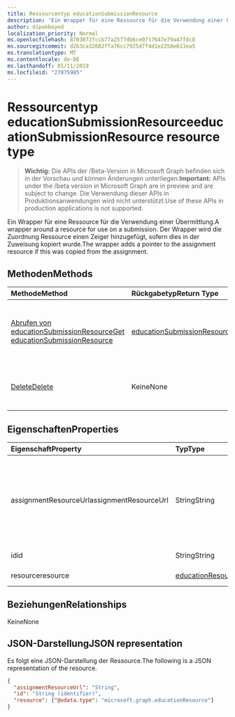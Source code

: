 ```yaml
---
title: Ressourcentyp educationSubmissionResource
description: 'Ein Wrapper für eine Ressource für die Verwendung einer Übermittlung. Der Wrapper wird die Zuordnung Ressource einen Zeiger hinzugefügt, sofern dies in der Zuweisung kopiert wurde.  '
author: dipakboyed
localization_priority: Normal
ms.openlocfilehash: 8703072fccb77a2577db6ce0717647e79a47fdc8
ms.sourcegitcommit: d2b3ca32602ffa76cc7925d7f4d1e2258e611ea5
ms.translationtype: MT
ms.contentlocale: de-DE
ms.lasthandoff: 01/11/2019
ms.locfileid: "27875985"
---
```

# <a name="educationsubmissionresource-resource-type"></a><span data-ttu-id="d4271-104">Ressourcentyp educationSubmissionResource</span><span class="sxs-lookup"><span data-stu-id="d4271-104">educationSubmissionResource resource type</span></span>

> <span data-ttu-id="d4271-105">**Wichtig:** Die APIs der /Beta-Version in Microsoft Graph befinden sich in der Vorschau und können Änderungen unterliegen.</span><span class="sxs-lookup"><span data-stu-id="d4271-105">**Important:** APIs under the /beta version in Microsoft Graph are in preview and are subject to change.</span></span> <span data-ttu-id="d4271-106">Die Verwendung dieser APIs in Produktionsanwendungen wird nicht unterstützt.</span><span class="sxs-lookup"><span data-stu-id="d4271-106">Use of these APIs in production applications is not supported.</span></span>

<span data-ttu-id="d4271-107">Ein Wrapper für eine Ressource für die Verwendung einer Übermittlung.</span><span class="sxs-lookup"><span data-stu-id="d4271-107">A wrapper around a resource for use on a submission.</span></span> <span data-ttu-id="d4271-108">Der Wrapper wird die Zuordnung Ressource einen Zeiger hinzugefügt, sofern dies in der Zuweisung kopiert wurde.</span><span class="sxs-lookup"><span data-stu-id="d4271-108">The wrapper adds a pointer to the assignment resource if this was copied from the assignment.</span></span>  


## <a name="methods"></a><span data-ttu-id="d4271-109">Methoden</span><span class="sxs-lookup"><span data-stu-id="d4271-109">Methods</span></span>

| <span data-ttu-id="d4271-110">Methode</span><span class="sxs-lookup"><span data-stu-id="d4271-110">Method</span></span>           | <span data-ttu-id="d4271-111">Rückgabetyp</span><span class="sxs-lookup"><span data-stu-id="d4271-111">Return Type</span></span>    |<span data-ttu-id="d4271-112">Beschreibung</span><span class="sxs-lookup"><span data-stu-id="d4271-112">Description</span></span>|
|:---------------|:--------|:----------|
|[<span data-ttu-id="d4271-113">Abrufen von educationSubmissionResource</span><span class="sxs-lookup"><span data-stu-id="d4271-113">Get educationSubmissionResource</span></span>](../api/educationsubmissionresource-get.md) | [<span data-ttu-id="d4271-114">educationSubmissionResource</span><span class="sxs-lookup"><span data-stu-id="d4271-114">educationSubmissionResource</span></span>](educationsubmissionresource.md) |<span data-ttu-id="d4271-115">Lesen Sie Eigenschaften und die Beziehungen eines **EducationSubmissionResource** -Objekts.</span><span class="sxs-lookup"><span data-stu-id="d4271-115">Read properties and relationships of an **educationSubmissionResource** object.</span></span>|
|[<span data-ttu-id="d4271-116">Delete</span><span class="sxs-lookup"><span data-stu-id="d4271-116">Delete</span></span>](../api/educationsubmissionresource-delete.md) | <span data-ttu-id="d4271-117">Keine</span><span class="sxs-lookup"><span data-stu-id="d4271-117">None</span></span> |<span data-ttu-id="d4271-118">Löschen eines **EducationSubmissionResource** -Objekts.</span><span class="sxs-lookup"><span data-stu-id="d4271-118">Delete an **educationSubmissionResource** object.</span></span> |

## <a name="properties"></a><span data-ttu-id="d4271-119">Eigenschaften</span><span class="sxs-lookup"><span data-stu-id="d4271-119">Properties</span></span>
| <span data-ttu-id="d4271-120">Eigenschaft</span><span class="sxs-lookup"><span data-stu-id="d4271-120">Property</span></span>     | <span data-ttu-id="d4271-121">Typ</span><span class="sxs-lookup"><span data-stu-id="d4271-121">Type</span></span>   |<span data-ttu-id="d4271-122">Beschreibung</span><span class="sxs-lookup"><span data-stu-id="d4271-122">Description</span></span>|
|:---------------|:--------|:----------|
|<span data-ttu-id="d4271-123">assignmentResourceUrl</span><span class="sxs-lookup"><span data-stu-id="d4271-123">assignmentResourceUrl</span></span>|<span data-ttu-id="d4271-124">String</span><span class="sxs-lookup"><span data-stu-id="d4271-124">String</span></span>|<span data-ttu-id="d4271-125">Zeiger auf die Zuordnung aus der diese Ressource kopiert wurden.</span><span class="sxs-lookup"><span data-stu-id="d4271-125">Pointer to the assignment from which this resource was copied.</span></span> <span data-ttu-id="d4271-126">Wenn dies null ist, hochgeladen Student die Ressource.</span><span class="sxs-lookup"><span data-stu-id="d4271-126">If this is null, the student uploaded the resource.</span></span>|
|<span data-ttu-id="d4271-127">id</span><span class="sxs-lookup"><span data-stu-id="d4271-127">id</span></span>|<span data-ttu-id="d4271-128">String</span><span class="sxs-lookup"><span data-stu-id="d4271-128">String</span></span>| <span data-ttu-id="d4271-129">Schreibgeschützt.</span><span class="sxs-lookup"><span data-stu-id="d4271-129">Read-only.</span></span>|
|<span data-ttu-id="d4271-130">resource</span><span class="sxs-lookup"><span data-stu-id="d4271-130">resource</span></span>|[<span data-ttu-id="d4271-131">educationResource</span><span class="sxs-lookup"><span data-stu-id="d4271-131">educationResource</span></span>](educationresource.md)|<span data-ttu-id="d4271-132">Resource-Objekt.</span><span class="sxs-lookup"><span data-stu-id="d4271-132">Resource object.</span></span>|

## <a name="relationships"></a><span data-ttu-id="d4271-133">Beziehungen</span><span class="sxs-lookup"><span data-stu-id="d4271-133">Relationships</span></span>
<span data-ttu-id="d4271-134">Keine</span><span class="sxs-lookup"><span data-stu-id="d4271-134">None</span></span>


## <a name="json-representation"></a><span data-ttu-id="d4271-135">JSON-Darstellung</span><span class="sxs-lookup"><span data-stu-id="d4271-135">JSON representation</span></span>

<span data-ttu-id="d4271-136">Es folgt eine JSON-Darstellung der Ressource.</span><span class="sxs-lookup"><span data-stu-id="d4271-136">The following is a JSON representation of the resource.</span></span>

<!-- {
  "blockType": "resource",
  "optionalProperties": [

  ],
  "@odata.type": "microsoft.graph.educationSubmissionResource"
}-->

```json
{
  "assignmentResourceUrl": "String",
  "id": "String (identifier)",
  "resource": {"@odata.type": "microsoft.graph.educationResource"}
}
```

<!-- uuid: 8fcb5dbc-d5aa-4681-8e31-b001d5168d79
2015-10-25 14:57:30 UTC -->
<!-- {
  "type": "#page.annotation",
  "description": "educationSubmissionResource resource",
  "keywords": "",
  "section": "documentation",
  "tocPath": ""
}-->
